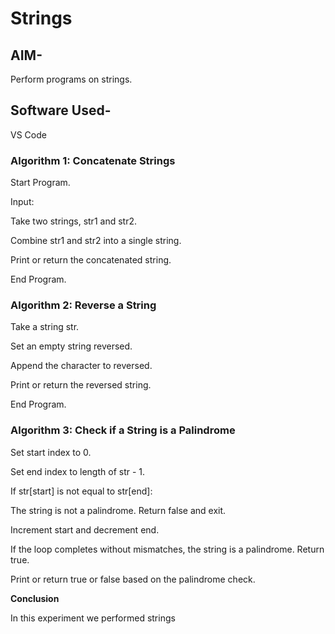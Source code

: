 
# Strings

## AIM-
Perform programs on strings.

## Software Used-
VS Code


### Algorithm 1: Concatenate Strings


Start Program.

Input:

Take two strings, str1 and str2.

Combine str1 and str2 into a single string.

Print or return the concatenated string.

End Program.

 

### Algorithm 2: Reverse a String


Take a string str.

Set an empty string reversed.

Append the character to reversed.

Print or return the reversed string.

End Program.



### Algorithm 3: Check if a String is a Palindrome



Set start index to 0.

Set end index to length of str - 1.

If str[start] is not equal to str[end]:

The string is not a palindrome. Return false and exit.

Increment start and decrement end.

If the loop completes without mismatches, the string is a palindrome. Return true.

Print or return true or false based on the palindrome check.



**Conclusion**

In this experiment we performed strings

